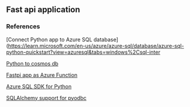 ## Fast api application


### References


[Connect Python app to Azure SQL database](https://learn.microsoft.com/en-us/azure/azure-sql/database/azure-sql-python-quickstart?view=azuresql&tabs=windows%2Csql-inter

[Python to cosmos db](https://github.com/Azure-Samples/cosmosdb-python-fastapi)

[Fastpi app as Azure Function](https://learn.microsoft.com/en-us/samples/azure-samples/fastapi-on-azure-functions/fastapi-on-azure-functions/)

[Azure SQL SDK for Python](https://learn.microsoft.com/en-us/python/api/overview/azure/sql?view=azure-python&source=recommendations)

[SQLAlchemy support for pyodbc](https://docs.sqlalchemy.org/en/20/dialects/mssql.html#module-sqlalchemy.dialects.mssql.pyodbc)